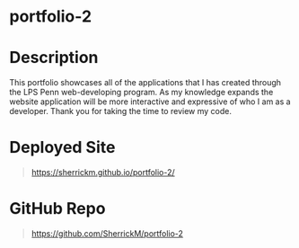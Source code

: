 # portfolio-2

# Description 

This portfolio showcases all of the applications that I has created through the LPS Penn web-developing program. As my knowledge expands the website application will be more interactive and expressive of who I am as a developer. Thank you for taking the time to review my code.

# Deployed Site

> https://sherrickm.github.io/portfolio-2/

# GitHub Repo

> https://github.com/SherrickM/portfolio-2 